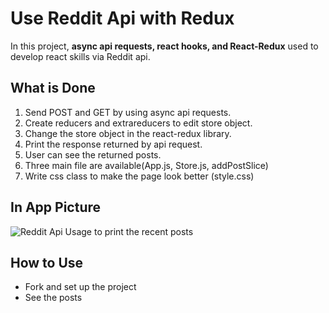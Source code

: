 # Use Reddit Api with Redux
In this project, **async api requests, react hooks, and React-Redux** used to develop react skills via Reddit api.

## What is Done
 1. Send POST and GET by using async api requests.  
 2. Create reducers and extrareducers to edit store object.
 3. Change the store object in the react-redux library.
 4. Print the response returned by api request.  
 5. User can see the returned posts.
 6. Three main file are available(App.js, Store.js, addPostSlice)
 7. Write css class to make the page look better (style.css)

## In App Picture
![Reddit Api Usage to print the recent posts]()
## How to Use
* Fork and set up the project
* See the posts
